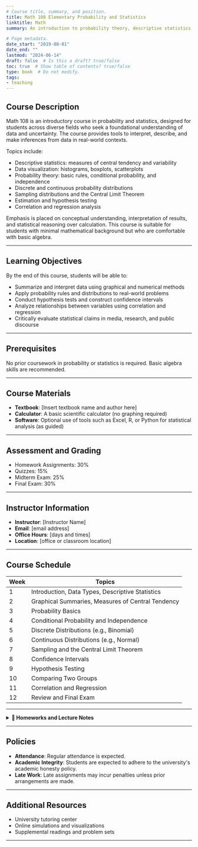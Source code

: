 ```yaml
---
# Course title, summary, and position.
title: Math 108 Elementary Probability and Statistics
linktitle: Math
summary: An introduction to probability theory, descriptive statistics, and statistical inference for students from a wide range of disciplines. Click below to access weekly lecture notes and homeworks.

# Page metadata.
date_start: "2019-08-01"
date_end: ""
lastmod: "2024-06-14"
draft: false  # Is this a draft? true/false
toc: true  # Show table of contents? true/false
type: book  # Do not modify.
tags: 
- teaching
---
```


## Course Description

Math 108 is an introductory course in probability and statistics, designed for students across diverse fields who seek a foundational understanding of data and uncertainty. The course provides tools to interpret, describe, and make inferences from data in real-world contexts.

Topics include:

- Descriptive statistics: measures of central tendency and variability
- Data visualization: histograms, boxplots, scatterplots
- Probability theory: basic rules, conditional probability, and independence
- Discrete and continuous probability distributions
- Sampling distributions and the Central Limit Theorem
- Estimation and hypothesis testing
- Correlation and regression analysis

Emphasis is placed on conceptual understanding, interpretation of results, and statistical reasoning over calculation. This course is suitable for students with minimal mathematical background but who are comfortable with basic algebra.

---

## Learning Objectives

By the end of this course, students will be able to:

- Summarize and interpret data using graphical and numerical methods
- Apply probability rules and distributions to real-world problems
- Conduct hypothesis tests and construct confidence intervals
- Analyze relationships between variables using correlation and regression
- Critically evaluate statistical claims in media, research, and public discourse

---

## Prerequisites

No prior coursework in probability or statistics is required. Basic algebra skills are recommended.

---

## Course Materials

- **Textbook**: [Insert textbook name and author here]
- **Calculator**: A basic scientific calculator (no graphing required)
- **Software**: Optional use of tools such as Excel, R, or Python for statistical analysis (as guided)

---

## Assessment and Grading

- Homework Assignments: 30%
- Quizzes: 15%
- Midterm Exam: 25%
- Final Exam: 30%

---

## Instructor Information

- **Instructor**: [Instructor Name]  
- **Email**: [email address]  
- **Office Hours**: [days and times]  
- **Location**: [office or classroom location]

---

## Course Schedule

| Week | Topics |
|------|--------|
| 1 | Introduction, Data Types, Descriptive Statistics |
| 2 | Graphical Summaries, Measures of Central Tendency |
| 3 | Probability Basics |
| 4 | Conditional Probability and Independence |
| 5 | Discrete Distributions (e.g., Binomial) |
| 6 | Continuous Distributions (e.g., Normal) |
| 7 | Sampling and the Central Limit Theorem |
| 8 | Confidence Intervals |
| 9 | Hypothesis Testing |
| 10 | Comparing Two Groups |
| 11 | Correlation and Regression |
| 12 | Review and Final Exam |

---

<details>
<summary><strong>📂 Homeworks and Lecture Notes</strong></summary>

<br>

## Weekly Materials

Here you can find links to each week's lecture notes and homework.

| Week | Lecture Notes | Homework |
|------|----------------|----------|
| 1 | [Week 1 Notes](week01/lecture-notes1.pdf) | [Homework 1 (PDF)](week01/homework.pdf) |
| 2 | [Week 2 Notes](week02/lecture-notes2.pdf) | [Homework 2 (PDF)](week02/homework.pdf) |
| 3 | [Week 3 Notes](week03/lecture-notes3.pdf) | [Homework 3 (PDF)](week03/homework.pdf) |


</details>

---

## Policies

- **Attendance**: Regular attendance is expected.
- **Academic Integrity**: Students are expected to adhere to the university's academic honesty policy.
- **Late Work**: Late assignments may incur penalties unless prior arrangements are made.

---

## Additional Resources

- University tutoring center
- Online simulations and visualizations
- Supplemental readings and problem sets

---
